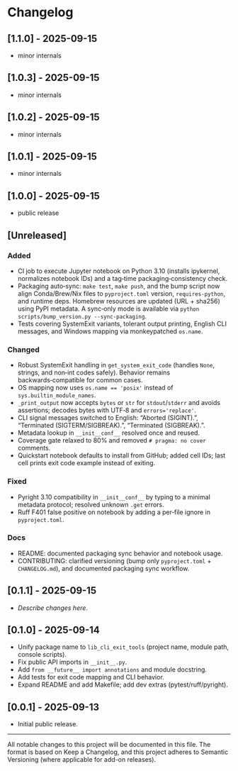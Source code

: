 # Changelog

## [1.1.0] - 2025-09-15

- minor internals

## [1.0.3] - 2025-09-15

- minor internals

## [1.0.2] - 2025-09-15

- minor internals

## [1.0.1] - 2025-09-15

- minor internals 

## [1.0.0] - 2025-09-15

- public release

## [Unreleased]

### Added
- CI job to execute Jupyter notebook on Python 3.10 (installs ipykernel, normalizes notebook IDs) and a tag‑time packaging‑consistency check.
- Packaging auto‑sync: `make test`, `make push`, and the bump script now align Conda/Brew/Nix files to `pyproject.toml` version, `requires-python`, and runtime deps. Homebrew resources are updated (URL + sha256) using PyPI metadata. A sync‑only mode is available via `python scripts/bump_version.py --sync-packaging`.
- Tests covering SystemExit variants, tolerant output printing, English CLI messages, and Windows mapping via monkeypatched `os.name`.

### Changed
- Robust SystemExit handling in `get_system_exit_code` (handles `None`, strings, and non‑int codes safely). Behavior remains backwards‑compatible for common cases.
- OS mapping now uses `os.name == 'posix'` instead of `sys.builtin_module_names`.
- `_print_output` now accepts `bytes` or `str` for `stdout`/`stderr` and avoids assertions; decodes bytes with UTF‑8 and `errors='replace'`.
- CLI signal messages switched to English: “Aborted (SIGINT).”, “Terminated (SIGTERM/SIGBREAK).”, “Terminated (SIGBREAK).”.
- Metadata lookup in `__init__conf__` resolved once and reused.
- Coverage gate relaxed to 80% and removed `# pragma: no cover` comments.
- Quickstart notebook defaults to install from GitHub; added cell IDs; last cell prints exit code example instead of exiting.

### Fixed
- Pyright 3.10 compatibility in `__init__conf__` by typing to a minimal metadata protocol; resolved unknown `.get` errors.
- Ruff F401 false positive on notebook by adding a per‑file ignore in `pyproject.toml`.

### Docs
- README: documented packaging sync behavior and notebook usage.
- CONTRIBUTING: clarified versioning (bump only `pyproject.toml` + `CHANGELOG.md`), and documented packaging sync workflow.

## [0.1.1] - 2025-09-15

- _Describe changes here._

## [0.1.0] - 2025-09-14

- Unify package name to `lib_cli_exit_tools` (project name, module path, console scripts).
- Fix public API imports in `__init__.py`.
- Add `from __future__ import annotations` and module docstring.
- Add tests for exit code mapping and CLI behavior.
- Expand README and add Makefile; add dev extras (pytest/ruff/pyright).

## [0.0.1] - 2025-09-13

- Initial public release.

---

All notable changes to this project will be documented in this file.
The format is based on Keep a Changelog, and this project adheres to
Semantic Versioning (where applicable for add-on releases).
